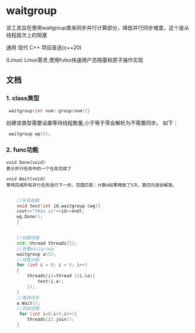 # waitgroup

该工具旨在使用waitgroup类来同步并行计算部分，降低并行同步难度，这个是从线程层次上的阻塞

通用	现代 C++ 项目首选(c++20)

(Linux)		Linux需求,使用futex快速用户态阻塞和原子操作实现

## 文档

### 1. class类型

```cpp
 waitgroup(int num):group(num){}
```

创建该类型需要设置等待线程数量,小于等于零会解析为不需要同步。
如下：

```cpp
 waitgroup wp(5);
```

### 2. func功能

    void Done(void) 
    表示并行任务中的一个任务完成了

    void Wait(void)
    等待完成所有并行任务进行下一步。范围匹配：计数4如果释放了5次，第四次就会解锁。
```cpp

    //任务函数
    void test(int id,waitgroup &wg){
    cout<<"this is"<<id<<endl;
    wg.Done();
    }


    //创建线程
    std::thread threads[5];
    //创建waitgroup
    waitgroup a(5);
    //线程分配
    for (int i = 0; i < 5; i++)
    {
        threads[i]=thread ([i,&a]{
            test(i,a);
        });
    }
    //等待同步
    a.Wait();
    //回收线程
     for (int i=0;i<5;i++){
        threads[i].join();
    }
```

